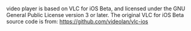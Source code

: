 # 
video player is based on VLC for iOS Beta, and licensed under the GNU General Public License version 3 or later.
The original VLC for iOS Beta source code is from:  https://github.com/videolan/vlc-ios
